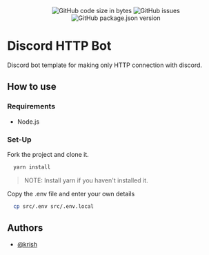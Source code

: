 <div align='center'>

![GitHub code size in bytes](https://img.shields.io/github/languages/code-size/krishagarwal2811/http-bot)
![GitHub issues](https://img.shields.io/github/issues-raw/krishagarwal2811/http-bot)
![GitHub package.json version](https://img.shields.io/github/package-json/v/krishagarwal2811/http-bot)

</div>

# Discord HTTP Bot

Discord bot template for making only HTTP connection with discord.

## How to use

### Requirements

-   Node.js

### Set-Up

Fork the project and clone it.

```bash
  yarn install
```

> NOTE: Install yarn if you haven't installed it.

Copy the .env file and enter your own details

```bash
  cp src/.env src/.env.local
```

## Authors

-   [@krish](https://www.github.com/krishagarwal2811)
